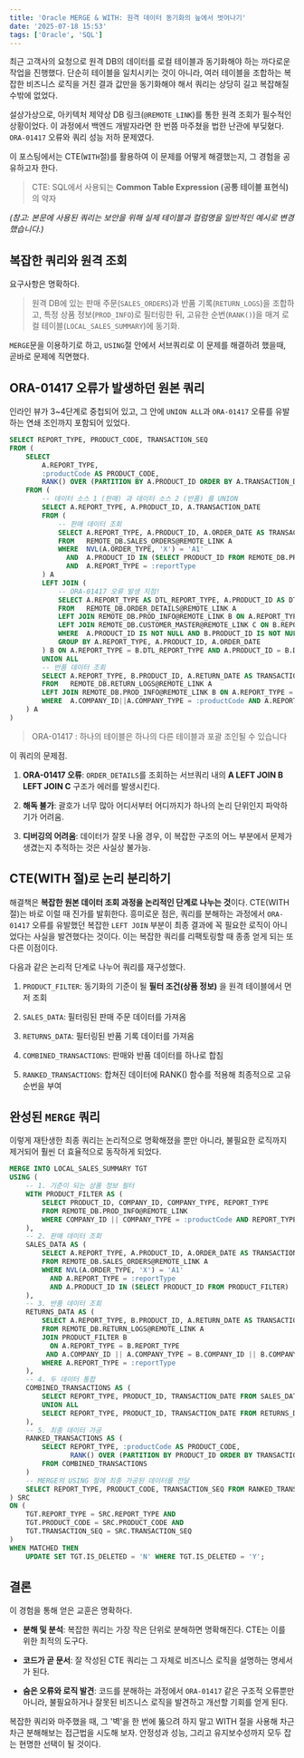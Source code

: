 ```yaml
---
title: 'Oracle MERGE & WITH: 원격 데이터 동기화의 늪에서 벗어나기'
date: '2025-07-18 15:53'
tags: ['Oracle', 'SQL']
---
```


최근 고객사의 요청으로 원격 DB의 데이터를 로컬 테이블과 동기화해야 하는 까다로운 작업을 진행했다. 단순히 테이블을 일치시키는 것이 아니라, 여러 테이블을 조합하는 복잡한 비즈니스 로직을 거친 결과 값만을 동기화해야 해서 쿼리는 상당히 길고 복잡해질 수밖에 없었다.

설상가상으로, 아키텍처 제약상 DB 링크(`@REMOTE_LINK`)를 통한 원격 조회가 필수적인 상황이었다. 이 과정에서 백엔드 개발자라면 한 번쯤 마주쳤을 법한 난관에 부딪혔다. `ORA-01417` 오류와 쿼리 성능 저하 문제였다.

이 포스팅에서는 CTE(`WITH`절)를 활용하여 이 문제를 어떻게 해결했는지, 그 경험을 공유하고자 한다.

> CTE: SQL에서 사용되는 **Common Table Expression (공통 테이블 표현식)** 의 약자

_(참고: 본문에 사용된 쿼리는 보안을 위해 실제 테이블과 컬럼명을 일반적인 예시로 변경했습니다.)_

## 복잡한 쿼리와 원격 조회

요구사항은 명확하다.

> 원격 DB에 있는 판매 주문(`SALES_ORDERS`)과 반품 기록(`RETURN_LOGS`)을 조합하고, 특정 상품 정보(`PROD_INFO`)로 필터링한 뒤, 고유한 순번(`RANK()`)을 매겨 로컬 테이블(`LOCAL_SALES_SUMMARY`)에 동기화.

`MERGE`문을 이용하기로 하고, `USING`절 안에서 서브쿼리로 이 문제를 해결하려 했을때, 곧바로 문제에 직면했다.

## ORA-01417 오류가 발생하던 원본 쿼리

인라인 뷰가 3~4단계로 중첩되어 있고, 그 안에 `UNION ALL`과 `ORA-01417` 오류를 유발하는 연쇄 조인까지 포함되어 있었다.

```sql
SELECT REPORT_TYPE, PRODUCT_CODE, TRANSACTION_SEQ
FROM (
    SELECT
        A.REPORT_TYPE,
        :productCode AS PRODUCT_CODE,
        RANK() OVER (PARTITION BY A.PRODUCT_ID ORDER BY A.TRANSACTION_DATE, ROWNUM) AS TRANSACTION_SEQ
    FROM (
        -- 데이터 소스 1 (판매) 과 데이터 소스 2 (반품) 를 UNION
        SELECT A.REPORT_TYPE, A.PRODUCT_ID, A.TRANSACTION_DATE
        FROM (
            -- 판매 데이터 조회
            SELECT A.REPORT_TYPE, A.PRODUCT_ID, A.ORDER_DATE AS TRANSACTION_DATE
            FROM   REMOTE_DB.SALES_ORDERS@REMOTE_LINK A
            WHERE  NVL(A.ORDER_TYPE, 'X') = 'A1'
              AND  A.PRODUCT_ID IN (SELECT PRODUCT_ID FROM REMOTE_DB.PROD_INFO@REMOTE_LINK WHERE COMPANY_ID||COMPANY_TYPE = :productCode AND REPORT_TYPE = :reportType)
              AND  A.REPORT_TYPE = :reportType
        ) A
        LEFT JOIN (
            -- ORA-01417 오류 발생 지점!
            SELECT A.REPORT_TYPE AS DTL_REPORT_TYPE, A.PRODUCT_ID AS DTL_PRODUCT_ID, A.ORDER_DATE AS DTL_ORDER_DATE
            FROM   REMOTE_DB.ORDER_DETAILS@REMOTE_LINK A
            LEFT JOIN REMOTE_DB.PROD_INFO@REMOTE_LINK B ON A.REPORT_TYPE = B.REPORT_TYPE AND A.PRODUCT_ID = B.PRODUCT_ID
            LEFT JOIN REMOTE_DB.CUSTOMER_MASTER@REMOTE_LINK C ON B.REPORT_TYPE=C.REPORT_TYPE AND B.COMPANY_ID||B.COMPANY_TYPE=C.COMPANY_ID||C.COMPANY_TYPE AND A.CUSTOMER_ID=C.CUSTOMER_ID
            WHERE  A.PRODUCT_ID IS NOT NULL AND B.PRODUCT_ID IS NOT NULL AND B.COMPANY_ID||B.COMPANY_TYPE = :productCode AND A.REPORT_TYPE = :reportType
            GROUP BY A.REPORT_TYPE, A.PRODUCT_ID, A.ORDER_DATE
        ) B ON A.REPORT_TYPE = B.DTL_REPORT_TYPE AND A.PRODUCT_ID = B.DTL_PRODUCT_ID AND A.TRANSACTION_DATE = B.DTL_ORDER_DATE
        UNION ALL
        -- 반품 데이터 조회
        SELECT A.REPORT_TYPE, B.PRODUCT_ID, A.RETURN_DATE AS TRANSACTION_DATE
        FROM   REMOTE_DB.RETURN_LOGS@REMOTE_LINK A
        LEFT JOIN REMOTE_DB.PROD_INFO@REMOTE_LINK B ON A.REPORT_TYPE = B.REPORT_TYPE AND A.COMPANY_ID||A.COMPANY_TYPE = B.COMPANY_ID||B.COMPANY_TYPE
        WHERE  A.COMPANY_ID||A.COMPANY_TYPE = :productCode AND A.REPORT_TYPE = :reportType
    ) A
)
```

> ORA-01417 : 하나의 테이블은 하나의 다른 테이블과 포괄 조인될 수 있습니다

이 쿼리의 문제점.

1. **ORA-01417 오류**: `ORDER_DETAILS`를 조회하는 서브쿼리 내의 **A LEFT JOIN B LEFT JOIN C** 구조가 에러를 발생시킨다.

2. **해독 불가**: 괄호가 너무 많아 어디서부터 어디까지가 하나의 논리 단위인지 파악하기가 어려움.

3. **디버깅의 어려움**: 데이터가 잘못 나올 경우, 이 복잡한 구조의 어느 부분에서 문제가 생겼는지 추적하는 것은 사실상 불가능.

## CTE(WITH 절)로 논리 분리하기

해결책은 **복잡한 원본 데이터 조회 과정을 논리적인 단계로 나누는 것**이다. CTE(WITH 절)는 바로 이럴 때 진가를 발휘한다. 흥미로운 점은, 쿼리를 분해하는 과정에서 `ORA-01417` 오류를 유발했던 복잡한 `LEFT JOIN` 부분이 최종 결과에 꼭 필요한 로직이 아니었다는 사실을 발견했다는 것이다. 이는 복잡한 쿼리를 리팩토링할 때 종종 얻게 되는 또 다른 이점이다.

다음과 같은 논리적 단계로 나누어 쿼리를 재구성했다.

1. `PRODUCT_FILTER`: 동기화의 기준이 될 **필터 조건(상품 정보)** 을 원격 테이블에서 먼저 조회

2. `SALES_DATA`: 필터링된 판매 주문 데이터를 가져옴

3. `RETURNS_DATA`: 필터링된 반품 기록 데이터를 가져옴

4. `COMBINED_TRANSACTIONS`: 판매와 반품 데이터를 하나로 합침

5. `RANKED_TRANSACTIONS`: 합쳐진 데이터에 RANK() 함수를 적용해 최종적으로 고유 순번을 부여

## 완성된 `MERGE` 쿼리

이렇게 재탄생한 최종 쿼리는 논리적으로 명확해졌을 뿐만 아니라, 불필요한 로직까지 제거되어 훨씬 더 효율적으로 동작하게 되었다.

```sql
MERGE INTO LOCAL_SALES_SUMMARY TGT
USING (
    -- 1. 기준이 되는 상품 정보 필터
    WITH PRODUCT_FILTER AS (
        SELECT PRODUCT_ID, COMPANY_ID, COMPANY_TYPE, REPORT_TYPE
        FROM REMOTE_DB.PROD_INFO@REMOTE_LINK
        WHERE COMPANY_ID || COMPANY_TYPE = :productCode AND REPORT_TYPE = :reportType
    ),
    -- 2. 판매 데이터 조회
    SALES_DATA AS (
        SELECT A.REPORT_TYPE, A.PRODUCT_ID, A.ORDER_DATE AS TRANSACTION_DATE
        FROM REMOTE_DB.SALES_ORDERS@REMOTE_LINK A
        WHERE NVL(A.ORDER_TYPE, 'X') = 'A1'
          AND A.REPORT_TYPE = :reportType
          AND A.PRODUCT_ID IN (SELECT PRODUCT_ID FROM PRODUCT_FILTER)
    ),
    -- 3. 반품 데이터 조회
    RETURNS_DATA AS (
        SELECT A.REPORT_TYPE, B.PRODUCT_ID, A.RETURN_DATE AS TRANSACTION_DATE
        FROM REMOTE_DB.RETURN_LOGS@REMOTE_LINK A
        JOIN PRODUCT_FILTER B
          ON A.REPORT_TYPE = B.REPORT_TYPE
         AND A.COMPANY_ID || A.COMPANY_TYPE = B.COMPANY_ID || B.COMPANY_TYPE
        WHERE A.REPORT_TYPE = :reportType
    ),
    -- 4. 두 데이터 통합
    COMBINED_TRANSACTIONS AS (
        SELECT REPORT_TYPE, PRODUCT_ID, TRANSACTION_DATE FROM SALES_DATA
        UNION ALL
        SELECT REPORT_TYPE, PRODUCT_ID, TRANSACTION_DATE FROM RETURNS_DATA
    ),
    -- 5. 최종 데이터 가공
    RANKED_TRANSACTIONS AS (
        SELECT REPORT_TYPE, :productCode AS PRODUCT_CODE,
               RANK() OVER (PARTITION BY PRODUCT_ID ORDER BY TRANSACTION_DATE, ROWNUM) AS TRANSACTION_SEQ
        FROM COMBINED_TRANSACTIONS
    )
    -- MERGE의 USING 절에 최종 가공된 데이터를 전달
    SELECT REPORT_TYPE, PRODUCT_CODE, TRANSACTION_SEQ FROM RANKED_TRANSACTIONS
) SRC
ON (
    TGT.REPORT_TYPE = SRC.REPORT_TYPE AND
    TGT.PRODUCT_CODE = SRC.PRODUCT_CODE AND
    TGT.TRANSACTION_SEQ = SRC.TRANSACTION_SEQ
)
WHEN MATCHED THEN
    UPDATE SET TGT.IS_DELETED = 'N' WHERE TGT.IS_DELETED = 'Y';
```

## 결론

이 경험을 통해 얻은 교훈은 명확하다.

* **분해 및 분석**: 복잡한 쿼리는 가장 작은 단위로 분해하면 명확해진다. CTE는 이를 위한 최적의 도구다.

* **코드가 곧 문서**: 잘 작성된 CTE 쿼리는 그 자체로 비즈니스 로직을 설명하는 명세서가 된다.

* **숨은 오류와 로직 발견**: 코드를 분해하는 과정에서 `ORA-01417` 같은 구조적 오류뿐만 아니라, 불필요하거나 잘못된 비즈니스 로직을 발견하고 개선할 기회를 얻게 된다.

복잡한 쿼리와 마주했을 때, 그 '벽'을 한 번에 뚫으려 하지 말고 WITH 절을 사용해 차근차근 분해해보는 접근법을 시도해 보자. 안정성과 성능, 그리고 유지보수성까지 모두 잡는 현명한 선택이 될 것이다.